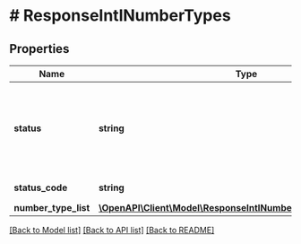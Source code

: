 # # ResponseIntlNumberTypes

## Properties

Name | Type | Description | Notes
------------ | ------------- | ------------- | -------------
**status** | **string** | Indicates whether the API call was successful. Values: Success or Failure | [optional]
**status_code** | **string** | 200 - Successful | [optional]
**number_type_list** | [**\OpenAPI\Client\Model\ResponseIntlNumberTypesNumberTypeList**](ResponseIntlNumberTypesNumberTypeList.md) |  | [optional]

[[Back to Model list]](../../README.md#models) [[Back to API list]](../../README.md#endpoints) [[Back to README]](../../README.md)
